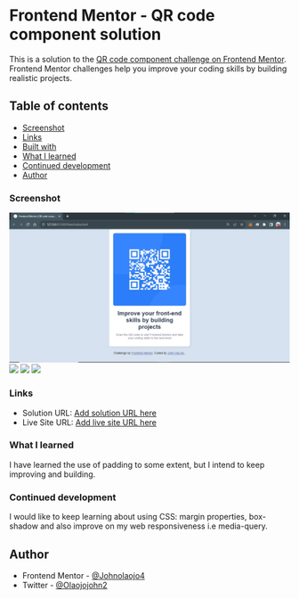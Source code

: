 # Frontend Mentor - QR code component solution

This is a solution to the [QR code component challenge on Frontend Mentor](https://www.frontendmentor.io/challenges/qr-code-component-iux_sIO_H). Frontend Mentor challenges help you improve your coding skills by building realistic projects. 

## Table of contents

  - [Screenshot](#screenshot)
  - [Links](#links)
  - [Built with](#built-with)
  - [What I learned](#what-i-learned)
  - [Continued development](#continued-development)
  - [Author](#author)




### Screenshot


![](/images/Solution.jpg)
![](/New/images/CSS%20Solution1.jpg)
![](/New/images/CSS%20Solution2.jpg)
![](/New/images/HTML%20solution.jpg)



### Links

- Solution URL: [Add solution URL here](https://your-solution-url.com)
- Live Site URL: [Add live site URL here](https://your-live-site-url.com)




### What I learned

I have learned the use of padding to some extent, but I intend to keep improving and building.




### Continued development

I would like to keep learning about using CSS: margin properties, box-shadow and also improve on my web responsiveness i.e media-query.


## Author

- Frontend Mentor - [@Johnolaojo4](https://www.frontendmentor.io/profile/johnolaojo4)
- Twitter - [@Olaojojohn2](https://twitter.com/Olaojojohn2)
